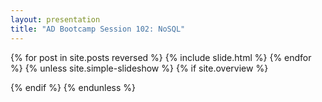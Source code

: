 ```yaml
---
layout: presentation
title: "AD Bootcamp Session 102: NoSQL"
---
```


{% for post in site.posts reversed %}
  {% include slide.html %}
{% endfor %}
{% unless site.simple-slideshow %}
{% if site.overview %}
<div id="overview" class="step" {% for attr in site.overview-data %} data-{{attr[0]}}="{{attr[1]}}"{% endfor %}></div>
{% endif %}
{% endunless %}